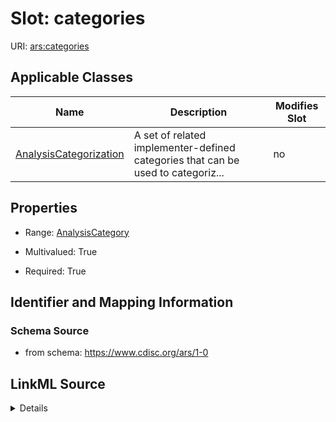 # Slot: categories

URI: [ars:categories](https://www.cdisc.org/ars/1-0categories)



<!-- no inheritance hierarchy -->




## Applicable Classes

| Name | Description | Modifies Slot |
| --- | --- | --- |
[AnalysisCategorization](AnalysisCategorization.md) | A set of related implementer-defined categories that can be used to categoriz... |  no  |







## Properties

* Range: [AnalysisCategory](AnalysisCategory.md)

* Multivalued: True

* Required: True





## Identifier and Mapping Information







### Schema Source


* from schema: https://www.cdisc.org/ars/1-0




## LinkML Source

<details>
```yaml
name: categories
from_schema: https://www.cdisc.org/ars/1-0
rank: 1000
multivalued: true
alias: categories
domain_of:
- AnalysisCategorization
range: AnalysisCategory
required: true
inlined: true
inlined_as_list: true

```
</details>